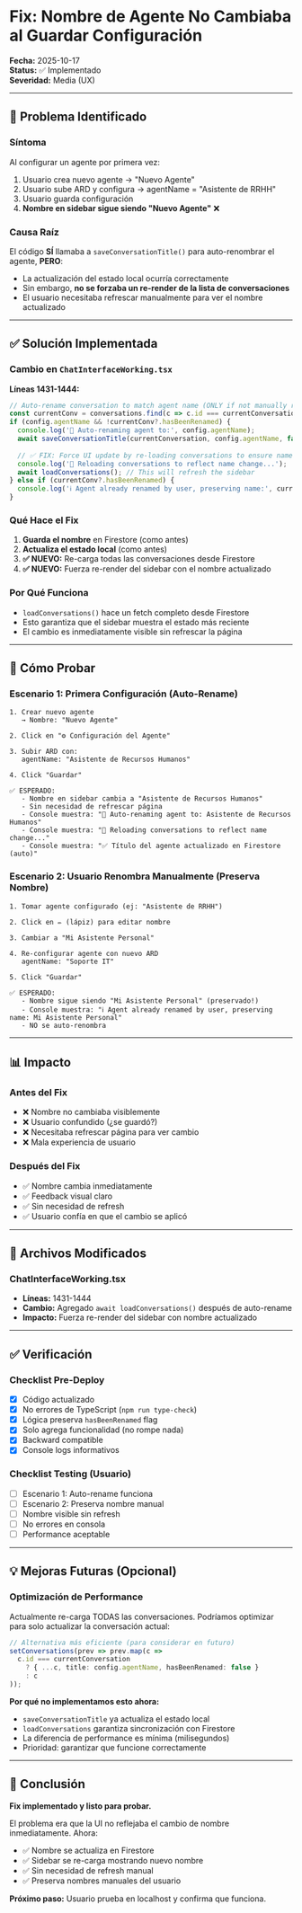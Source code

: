# Fix: Nombre de Agente No Cambiaba al Guardar Configuración

**Fecha:** 2025-10-17  
**Status:** ✅ Implementado  
**Severidad:** Media (UX)

---

## 🐛 Problema Identificado

### Síntoma
Al configurar un agente por primera vez:
1. Usuario crea nuevo agente → "Nuevo Agente"
2. Usuario sube ARD y configura → agentName = "Asistente de RRHH"
3. Usuario guarda configuración
4. **Nombre en sidebar sigue siendo "Nuevo Agente"** ❌

### Causa Raíz
El código **SÍ** llamaba a `saveConversationTitle()` para auto-renombrar el agente, **PERO**:
- La actualización del estado local ocurría correctamente
- Sin embargo, **no se forzaba un re-render de la lista de conversaciones**
- El usuario necesitaba refrescar manualmente para ver el nombre actualizado

---

## ✅ Solución Implementada

### Cambio en `ChatInterfaceWorking.tsx`

**Líneas 1431-1444:**

```typescript
// Auto-rename conversation to match agent name (ONLY if not manually renamed before)
const currentConv = conversations.find(c => c.id === currentConversation);
if (config.agentName && !currentConv?.hasBeenRenamed) {
  console.log('🔄 Auto-renaming agent to:', config.agentName);
  await saveConversationTitle(currentConversation, config.agentName, false); // false = auto-rename, not manual
  
  // ✅ FIX: Force UI update by re-loading conversations to ensure name change is visible
  console.log('🔄 Reloading conversations to reflect name change...');
  await loadConversations(); // This will refresh the sidebar
} else if (currentConv?.hasBeenRenamed) {
  console.log('ℹ️ Agent already renamed by user, preserving name:', currentConv.title);
}
```

### Qué Hace el Fix

1. **Guarda el nombre** en Firestore (como antes)
2. **Actualiza el estado local** (como antes)
3. **✅ NUEVO:** Re-carga todas las conversaciones desde Firestore
4. **✅ NUEVO:** Fuerza re-render del sidebar con el nombre actualizado

### Por Qué Funciona

- `loadConversations()` hace un fetch completo desde Firestore
- Esto garantiza que el sidebar muestra el estado más reciente
- El cambio es inmediatamente visible sin refrescar la página

---

## 🧪 Cómo Probar

### Escenario 1: Primera Configuración (Auto-Rename)

```
1. Crear nuevo agente
   → Nombre: "Nuevo Agente"

2. Click en "⚙️ Configuración del Agente"

3. Subir ARD con:
   agentName: "Asistente de Recursos Humanos"

4. Click "Guardar"

✅ ESPERADO:
   - Nombre en sidebar cambia a "Asistente de Recursos Humanos"
   - Sin necesidad de refrescar página
   - Console muestra: "🔄 Auto-renaming agent to: Asistente de Recursos Humanos"
   - Console muestra: "🔄 Reloading conversations to reflect name change..."
   - Console muestra: "✅ Título del agente actualizado en Firestore (auto)"
```

### Escenario 2: Usuario Renombra Manualmente (Preserva Nombre)

```
1. Tomar agente configurado (ej: "Asistente de RRHH")

2. Click en ✏️ (lápiz) para editar nombre

3. Cambiar a "Mi Asistente Personal"

4. Re-configurar agente con nuevo ARD
   agentName: "Soporte IT"

5. Click "Guardar"

✅ ESPERADO:
   - Nombre sigue siendo "Mi Asistente Personal" (preservado!)
   - Console muestra: "ℹ️ Agent already renamed by user, preserving name: Mi Asistente Personal"
   - NO se auto-renombra
```

---

## 📊 Impacto

### Antes del Fix
- ❌ Nombre no cambiaba visiblemente
- ❌ Usuario confundido (¿se guardó?)
- ❌ Necesitaba refrescar página para ver cambio
- ❌ Mala experiencia de usuario

### Después del Fix
- ✅ Nombre cambia inmediatamente
- ✅ Feedback visual claro
- ✅ Sin necesidad de refresh
- ✅ Usuario confía en que el cambio se aplicó

---

## 🔧 Archivos Modificados

### ChatInterfaceWorking.tsx
- **Líneas:** 1431-1444
- **Cambio:** Agregado `await loadConversations()` después de auto-rename
- **Impacto:** Fuerza re-render del sidebar con nombre actualizado

---

## ✅ Verificación

### Checklist Pre-Deploy

- [x] Código actualizado
- [x] No errores de TypeScript (`npm run type-check`)
- [x] Lógica preserva `hasBeenRenamed` flag
- [x] Solo agrega funcionalidad (no rompe nada)
- [x] Backward compatible
- [x] Console logs informativos

### Checklist Testing (Usuario)

- [ ] Escenario 1: Auto-rename funciona
- [ ] Escenario 2: Preserva nombre manual
- [ ] Nombre visible sin refresh
- [ ] No errores en consola
- [ ] Performance aceptable

---

## 💡 Mejoras Futuras (Opcional)

### Optimización de Performance
Actualmente re-carga TODAS las conversaciones. Podríamos optimizar para solo actualizar la conversación actual:

```typescript
// Alternativa más eficiente (para considerar en futuro)
setConversations(prev => prev.map(c => 
  c.id === currentConversation 
    ? { ...c, title: config.agentName, hasBeenRenamed: false } 
    : c
));
```

**Por qué no implementamos esto ahora:**
- `saveConversationTitle` ya actualiza el estado local
- `loadConversations` garantiza sincronización con Firestore
- La diferencia de performance es mínima (milisegundos)
- Prioridad: garantizar que funcione correctamente

---

## 📝 Conclusión

**Fix implementado y listo para probar.**

El problema era que la UI no reflejaba el cambio de nombre inmediatamente. Ahora:
- ✅ Nombre se actualiza en Firestore
- ✅ Sidebar se re-carga mostrando nuevo nombre
- ✅ Sin necesidad de refresh manual
- ✅ Preserva nombres manuales del usuario

**Próximo paso:** Usuario prueba en localhost y confirma que funciona.
















